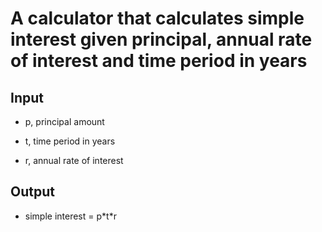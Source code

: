 # A calculator that calculates simple interest given principal, annual rate of interest and time period in years

## Input

- p, principal amount

- t, time period in years

- r, annual rate of interest

## Output

- simple interest = p\*t\*r
